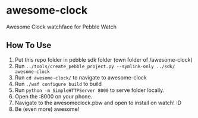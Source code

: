 awesome-clock
=============

Awesome Clock watchface for Pebble Watch

## How To Use

1. Put this repo folder in pebble sdk folder (own folder of /awesome-clock)
2. Run `../tools/create_pebble_project.py --symlink-only ../sdk/ awesome-clock`
3. Run `cd awesome-clock/` to navigate to awesome-clock
4. Run `./waf configure build` to build
5. Run `python -m SimpleHTTPServer 8000` to serve folder locally.
6. Open the <computer IP>:8000 on your phone.
7. Navigate to the awesomeclock.pbw and open to install on watch! :D
8. Be (even more) awesome!
